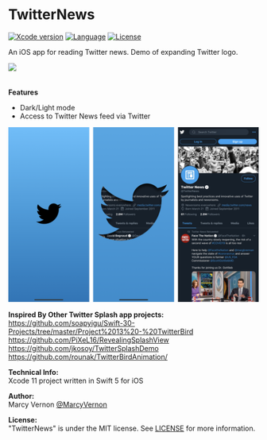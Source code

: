 # TwitterNews
[![Xcode version](https://img.shields.io/badge/xcode-11%20-brightgreen)](https://developer.apple.com/xcode/)
[![Language](https://img.shields.io/badge/swift-5.0-orange.svg)](https://developer.apple.com/swift)
[![License](https://img.shields.io/badge/license-MIT-blue.svg?style=flat)](http://mit-license.org)

An iOS app for reading Twitter news. Demo of expanding Twitter logo.

<img src="GitHub-Images/TwitterNews.gif" width="300">

\
**Features**
- Dark/Light mode
- Access to Twitter News feed via Twitter

<img src="GitHub-Images/TwitterShots.png" width="900">

**Inspired By Other Twitter Splash app projects:** \
https://github.com/soapyigu/Swift-30-Projects/tree/master/Project%2013%20-%20TwitterBird \
https://github.com/PiXeL16/RevealingSplashView \
https://github.com/jkosoy/TwitterSplashDemo \
https://github.com/rounak/TwitterBirdAnimation/

**Technical Info:** \
Xcode 11  project written in Swift 5 for iOS

**Author:** \
Marcy Vernon [@MarcyVernon](https://twitter.com/MarcyVernon)

**License:** \
"TwitterNews" is under the MIT license. See [LICENSE](/LICENSE) for more information.
